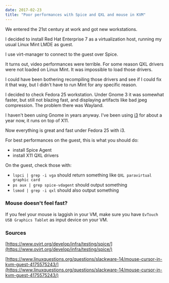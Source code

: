 ```yaml
---
date: 2017-02-23
title: "Poor performances with Spice and QXL and mouse in KVM"
---
```


We entered the 21st century at work and got new workstations.

I decided to install Red Hat Enterprise 7 as a virtualization host, running my usual Linux Mint LMDE as guest.

I use virt-manager to connect to the guest over Spice.

It turns out, video performances were terrible. For some reason QXL drivers were not loaded on Linux Mint. It was impossible to load those drivers.

I could have been bothering recompiling those drivers and see if I could fix it that way, but I didn't have to run Mint for any specific reason.

I decided to check Fedora 25 workstation. Under Gnome 3 it was somewhat faster, but still not blazing fast, and displaying artifacts like bad jpeg compression. The problem there was Wayland.

I haven't been using Gnome in years anyway. I've been using [i3](https://i3wm.org/) for about a year now, it runs on top of X11.

Now everything is great and fast under Fedora 25 with i3.

For best performances on the guest, this is what you should do:

- install Spice Agent
- install X11 QXL drivers

On the guest, check those with:

- `lspci | grep -i vga` should return something like `QXL paravirtual graphic card`
- `ps aux | grep spice-vdagent` should output something
- `lsmod | grep -i qxl` should also output something

### Mouse doesn't feel fast?

If you feel your mouse is laggish in your VM, make sure you have `EvTouch USB Graphics Tablet` as input device on your VM.

### Sources

[https://www.ovirt.org/develop/infra/testing/spice/](https://www.ovirt.org/develop/infra/testing/spice/)

[https://www.linuxquestions.org/questions/slackware-14/mouse-cursor-in-kvm-guest-4175575243/](https://www.linuxquestions.org/questions/slackware-14/mouse-cursor-in-kvm-guest-4175575243/)
